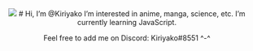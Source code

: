 <div align="center">
<img src="https://media.tenor.com/6EKxfFHNfvIAAAAC/satou-matsuzaka.gif"/>
# Hi, I’m @Kiriyako
I’m interested in anime, manga, science, etc.
I’m currently learning JavaScript.

Feel free to add me on Discord: Kiriyako#8551 ^-^
</div> 
